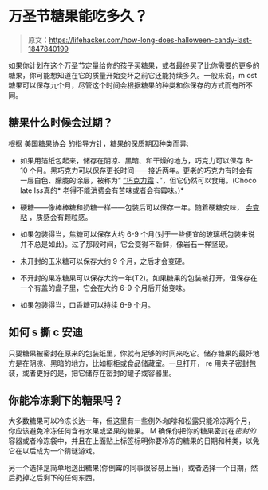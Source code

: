# 万圣节糖果能吃多久？

> 原文：<https://lifehacker.com/how-long-does-halloween-candy-last-1847840199>

如果你计划在这个万圣节定量给你的孩子买糖果，或者最终买了比你需要的更多的糖果，你可能想知道在它的质量开始变坏之前它还能持续多久。一般来说，m ost 糖果可以保存九个月，尽管这个时间会根据糖果的种类和你保存的方式而有所不同。



## 糖果什么时候会过期？

根据 [美国糖果协会](https://www.candyusa.com/) 的指导方针，糖果的保质期因种类而异:

*   如果用箔纸包起来，储存在阴凉、黑暗、和干燥的地方，巧克力可以保存 8-10 个月。黑巧克力可以保存更长时间——接近两年。更老的巧克力有时会有一层白色、朦胧的涂层，被称为“ [”巧克力霜](https://en.wikipedia.org/wiki/Chocolate_bloom) 、”，但它仍然可以食用。(Choco late Is*s*真的* 老得不能消费会有苦味或者会有霉味。)*
*   硬糖——像棒棒糖和奶糖一样——包装后可以保存一年。随着硬糖变味， [会变粘](https://external-preview.redd.it/P6enq2GfAC9eXuIM_DBP5U-xBOWdRR-rjo_1g_2xgW4.jpg?auto=webp&s=6e5c51e854dddc533e7dc53e558e6e515252ac87) ，质感会有颗粒感。

*   如果包装得当，焦糖可以保存大约 6-9 个月(对于一些便宜的玻璃纸包装来说并不总是如此)。过了那段时间，它会变得不新鲜，像岩石一样坚硬。
*   未开封的玉米糖可以保存大约 9 个月，之后才会变硬。
*   不开封的果冻糖果可以保存大约一年(T2)。如果糖果的包装被打开，但保存在一个有盖的盘子里，它会在大约 6-9 个月后开始变味。
*   如果包装得当，口香糖可以持续 6-9 个月。

## 如何 s 撕 c 安迪

只要糖果被密封在原来的包装纸里，你就有足够的时间来吃它。储存糖果的最好地方是在阴凉、黑暗的地方，比如橱柜或食品储藏室。一旦打开， re 用夹子密封包装，或者更好的是，把它储存在密封的罐子或容器里。

## 你能冷冻剩下的糖果吗？

大多数糖果可以冷冻长达一年，但这里有一些例外:咖啡和松露只能冷冻两个月，你应该避免冷冻任何含有水果或坚果的糖果。 M 确保你把你的糖果密封在*密封的*容器或者冷冻袋中，并且在上面贴上标签标明你要冷冻的糖果的日期和种类，以免它在以后成为一个猜谜游戏。

另一个选择是简单地送出糖果(你倒霉的同事很容易上当)，或者选择一个日期，然后扔掉之后剩下的任何东西。